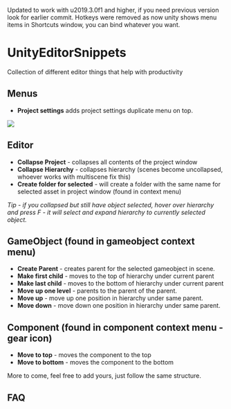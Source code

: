 Updated to work with u2019.3.0f1 and higher, if you need previous version look for earlier commit.
Hotkeys were removed as now unity shows menu items in Shortcuts window, you can bind whatever you want.
# UnityEditorSnippets
Collection of different editor things that help with productivity

## Menus
* **Project settings** adds project settings duplicate menu on top.

![](https://i.imgur.com/2IQzbph.png)

## Editor

* **Collapse Project** - collapses all contents of the project window 
* **Collapse Hierarchy** - collapses hierarchy (scenes become uncollapsed, whoever works with multiscene fix this)
* **Create folder for selected** - will create a folder with the same name for selected asset in project window (found in context menu)

*Tip - if you collapsed but still have object selected, hover over hierarchy and press F - it will select and expand hierarchy to currently selected object.*

## GameObject (found in gameobject context menu)
* **Create Parent** - creates parent for the selected gameobject in scene.
* **Make first child** - moves to the top of hierarchy under current parent
* **Make last child** - moves to the bottom of hierarchy under current parent
* **Move up one level** - parents to the parent of the parent.
* **Move up** - move up one position in hierarchy under same parent.
* **Move down** - move down one position in hierarchy under same parent.

## Component (found in component context menu - gear icon)
* **Move to top** - moves the component to the top
* **Move to bottom** - moves the component to the bottom

More to come, feel free to add yours, just follow the same structure.

## FAQ
